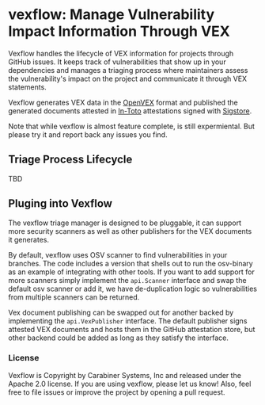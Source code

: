 # vexflow: Manage Vulnerability Impact Information Through VEX

Vexflow handles the lifecycle of VEX information for projects through GitHub 
issues. It keeps track of vulnerabilities that show up in your dependencies
and manages a triaging process where maintainers assess the vulnerability's
impact on the project and communicate it through VEX statements.

Vexflow generates VEX data in the [OpenVEX](https://github.com/openvex) format
and published the generated documents attested in [In-Toto](https://in-toto.io/)
attestations signed with [Sigstore](https://www.sigstore.dev/).

Note that while vexflow is almost feature complete, is still expermiental. But
please try it and report back any issues you find.

## Triage Process Lifecycle

TBD

## Pluging into Vexflow

The vexflow triage manager is designed to be pluggable, it can support more
security scanners as well as other publishers for the VEX documents it generates.

By default, vexflow uses OSV scanner to find vulnerabilities in your branches.
The code includes a version that shells out to run the osv-binary as an example
of integrating with other tools. If you want to add support for more scanners
simply implement the `api.Scanner` interface and swap the default osv scanner or
add it, we have de-duplication logic so vulnerabilities from multiple scanners
can be returned.

Vex document publishing can be swapped out for another backed by implementing the
`api.VexPublisher` interface. The default publisher signs attested VEX documents
and hosts them in the GitHub attestation store, but other backend could be
added as long as they satisfy the interface.

### License

Vexflow is Copyright by Carabiner Systems, Inc and released under the Apache 2.0
license. If you are using vexflow, please let us know! Also, feel free to file
issues or improve the project by opening a pull request.


